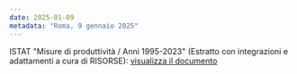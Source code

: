 ```yaml
---
date: 2025-01-09
metadata: "Roma, 9 gennaio 2025"
---
```


ISTAT "Misure di produttività / Anni 1995-2023" (Estratto con integrazioni e adattamenti a cura di RISORSE): <a href="/assets/2025-01-09-produttivita-1995-2023-istat.pdf" target="_blank">visualizza il documento</a>

